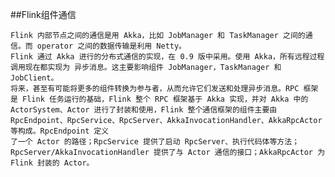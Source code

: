 ##Flink组件通信

    Flink 内部节点之间的通信是用 Akka，比如 JobManager 和 TaskManager 之间的通信。而 operator 之间的数据传输是利用 Netty。
    Flink 通过 Akka 进行的分布式通信的实现，在 0.9 版中采用。使用 Akka，所有远程过程调用现在都实现为 异步消息。这主要影响组件 JobManager，TaskManager 和 JobClient。
    将来，甚至有可能将更多的组件转换为参与者，从而允许它们发送和处理异步消息。RPC 框架是 Flink 任务运行的基础，Flink 整个 RPC 框架基于 Akka 实现，并对 Akka 中的 ActorSystem、Actor 进行了封装和使用，Flink 整个通信框架的组件主要由 RpcEndpoint、RpcService、RpcServer、AkkaInvocationHandler、AkkaRpcActor 等构成。RpcEndpoint 定义
    了一个 Actor 的路径；RpcService 提供了启动 RpcServer、执行代码体等方法；RpcServer/AkkaInvocationHandler 提供了与 Actor 通信的接口；AkkaRpcActor 为 Flink 封装的 Actor。